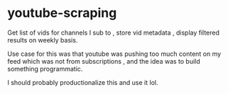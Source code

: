 # youtube-scraping
Get list of vids for channels I sub to , store vid metadata , display filtered results on weekly basis. 

Use case for this was that youtube was pushing too much content on my feed which was not from subscriptions , and the idea was to build something programmatic. 

I should probably productionalize this and use it lol. 
